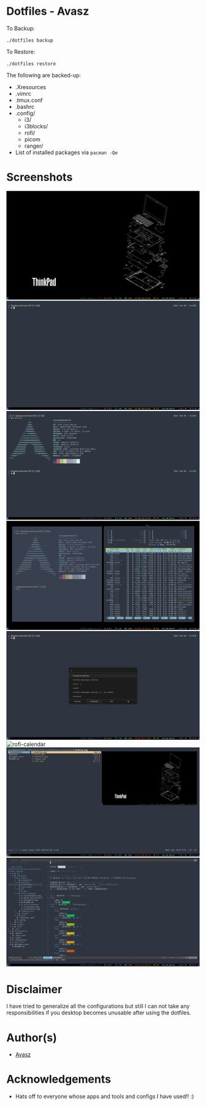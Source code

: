 # Dotfiles - Avasz

To Backup:
```
./dotfiles backup
```

To Restore:
```
./dotfiles restore
```
The following are backed-up:
- .Xresources
- .vimrc
- .tmux.conf
- .bashrc
- .config/
	- i3/
	- i3blocks/
	- rofi/
	- picom
	- ranger/
- List of installed packages via `pacman -Qe`

# Screenshots

![1-Desktop](screenshots/1-desktop.png)
![2-urxvt](screenshots/2-urxvt.png)
![3-neofetch](screenshots/3-neofetch.png)
![4-i3gaps](screenshots/4-i3gaps.png)
![5-rofi](screenshots/5-rofi.png)  
![rofi-calendar](.config/i3blocks/rofi-calendar/currentmonth.png)
![6-ranger](screenshots/6-ranger.png)
![7-vim](screenshots/7-vim.png)  


# Disclaimer

I have tried to generalize all the configurations but still I can not take any responsibilities if you desktop becomes unusable after using the dotfiles.

# Author(s)
- [Avasz](https://github.com/avasz)

# Acknowledgements
- Hats off to everyone whose apps and tools and configs I have used!! :)
